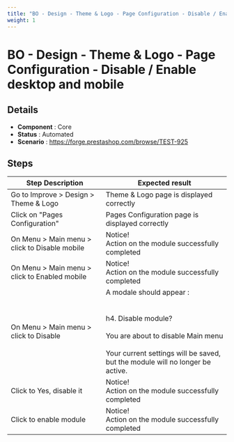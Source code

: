 ```yaml
---
title: "BO - Design - Theme & Logo - Page Configuration - Disable / Enable desktop and mobile"
weight: 1
---
```


# BO - Design - Theme & Logo - Page Configuration - Disable / Enable desktop and mobile
## Details
* **Component** : Core
* **Status** : Automated
* **Scenario** : https://forge.prestashop.com/browse/TEST-925

## Steps
| Step Description | Expected result |
| ----- | ----- |
| Go to Improve > Design > Theme & Logo | Theme & Logo page is displayed correctly |
| Click on "Pages Configuration" | Pages Configuration page is displayed correctly |
| On Menu > Main menu > click to Disable mobile | Notice!<br>Action on the module successfully completed |
| On Menu > Main menu > click to Enabled mobile | Notice!<br>Action on the module successfully completed |
| On Menu > Main menu > click to Disable | A modale should appear :<br><br> <br>h4. Disable module?<br><br>You are about to disable Main menu<br><br>Your current settings will be saved, but the module will no longer be active. |
| Click to Yes, disable it | Notice!<br>Action on the module successfully completed |
| Click to enable module | Notice!<br>Action on the module successfully completed |
